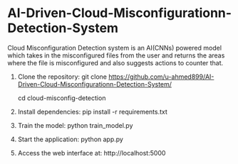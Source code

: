 # AI-Driven-Cloud-Misconfigurationn-Detection-System
Cloud Misconfiguration Detection system is an AI(CNNs) powered model which takes in the misconfigured files from the user and returns the areas where the file is misconfigured and also suggests actions to counter that.

1. Clone the repository:
   git clone  https://github.com/u-ahmed899/AI-Driven-Cloud-Misconfigurationn-Detection-System/
   
   cd cloud-misconfig-detection

3. Install dependencies:
   pip install -r requirements.txt

4. Train the model:
   python train_model.py

5. Start the application:
   python app.py

6. Access the web interface at:
   http://localhost:5000
